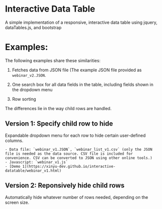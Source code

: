 # Interactive Data Table
A simple implementation of a responsive, interactive data table using jquery, dataTables.js, and bootstrap

# Examples: 

The following examples share these similarities: 

1. Fetches data from JSON file (The example JSON file provided as `webinar_v2.JSON`. 

2. One search box for all data fields in the table, including fields shown in the dropdown menu

3. Row sorting

The differences lie in the way child rows are handled. 


## Version 1: Specify child row to hide

Expandable dropdown menu for each row to hide certain user-defined columns.

    - Data file: `webinar_v1.JSON`, `webinar_list_v1.csv` (only the JSON file is needed as the data source. CSV file is included for convenience. CSV can be converted to JSON using other online tools.)
    - Javascript: `webinar_v1.js`
    - [Demo 1](https://xinyu-dev.github.io/interactive-datatable/webinar_v1.html) 

## Version 2: Reponsively hide child rows

Automatically hide whatever number of rows needed, depending on the screen size.

